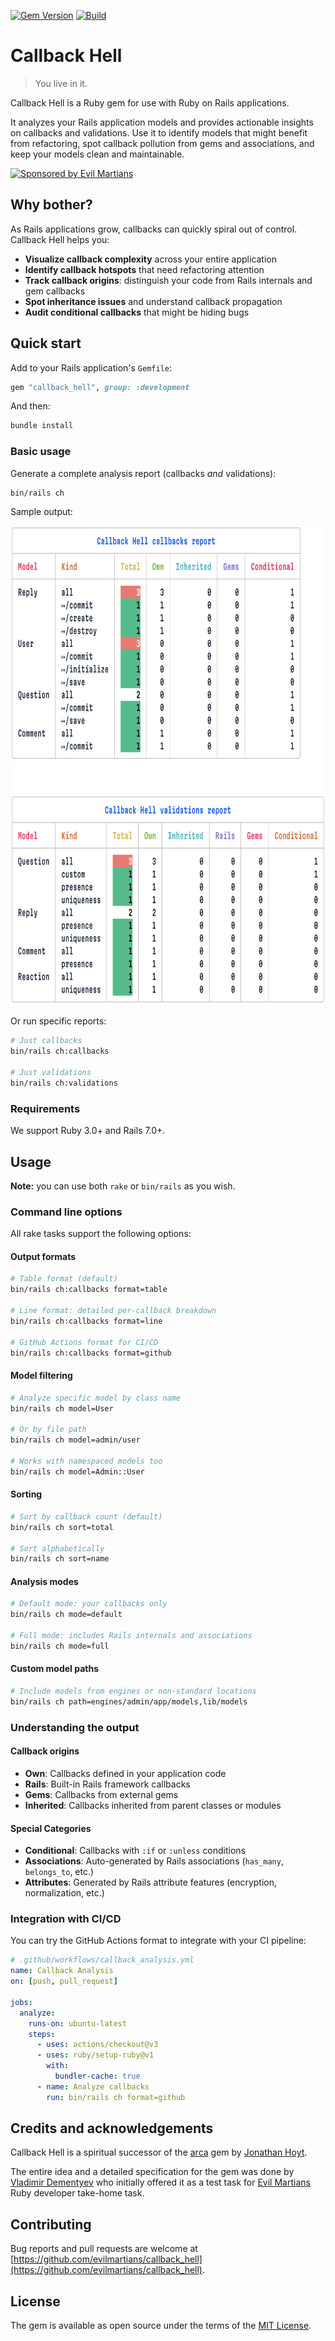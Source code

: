 [![Gem Version](https://badge.fury.io/rb/callback_hell.svg)](https://rubygems.org/gems/callback_hell) [![Build](https://github.com/evilmartians/callback_hell/workflows/Build/badge.svg)](https://github.com/evilmartians/callback_hell/actions)

# Callback Hell

> You live in it.

Callback Hell is a Ruby gem for use with Ruby on Rails applications.

It analyzes your Rails application models and provides actionable insights on callbacks and validations. Use it to identify models that might benefit from refactoring, spot callback pollution from gems and associations, and keep your models clean and maintainable.

<a href="https://evilmartians.com/?utm_source=callback_hell">
<img src="https://evilmartians.com/badges/sponsored-by-evil-martians.svg" alt="Sponsored by Evil Martians" width="236" height="54">
</a>

## Why bother?

As Rails applications grow, callbacks can quickly spiral out of control. Callback Hell helps you:

- **Visualize callback complexity** across your entire application
- **Identify callback hotspots** that need refactoring attention
- **Track callback origins**: distinguish your code from Rails internals and gem callbacks
- **Spot inheritance issues** and understand callback propagation
- **Audit conditional callbacks** that might be hiding bugs

## Quick start

Add to your Rails application's `Gemfile`:

```ruby
gem "callback_hell", group: :development
```

And then:

```bash
bundle install
```

### Basic usage

Generate a complete analysis report (callbacks _and_ validations):

```bash
bin/rails ch
```

Sample output:

<img src="https://raw.githubusercontent.com/evilmartians/callback_hell/refs/heads/main/assets/report.png" width="758" height="767" alt="Callback Hell sample output">

Or run specific reports:

```bash
# Just callbacks
bin/rails ch:callbacks

# Just validations
bin/rails ch:validations
```

### Requirements

We support Ruby 3.0+ and Rails 7.0+.

## Usage

**Note:** you can use both `rake` or `bin/rails` as you wish.

### Command line options

All rake tasks support the following options:

#### Output formats

```bash
# Table format (default)
bin/rails ch:callbacks format=table

# Line format: detailed per-callback breakdown
bin/rails ch:callbacks format=line

# GitHub Actions format for CI/CD
bin/rails ch:callbacks format=github
```

#### Model filtering

```bash
# Analyze specific model by class name
bin/rails ch model=User

# Or by file path
bin/rails ch model=admin/user

# Works with namespaced models too
bin/rails ch model=Admin::User
```

#### Sorting

```bash
# Sort by callback count (default)
bin/rails ch sort=total

# Sort alphabetically
bin/rails ch sort=name
```

#### Analysis modes

```bash
# Default mode: your callbacks only
bin/rails ch mode=default

# Full mode: includes Rails internals and associations
bin/rails ch mode=full
```

#### Custom model paths

```bash
# Include models from engines or non-standard locations
bin/rails ch path=engines/admin/app/models,lib/models
```

### Understanding the output

#### Callback origins

- **Own**: Callbacks defined in your application code
- **Rails**: Built-in Rails framework callbacks
- **Gems**: Callbacks from external gems
- **Inherited**: Callbacks inherited from parent classes or modules

#### Special Categories

- **Conditional**: Callbacks with `:if` or `:unless` conditions
- **Associations**: Auto-generated by Rails associations (`has_many`, `belongs_to`, etc.)
- **Attributes**: Generated by Rails attribute features (encryption, normalization, etc.)

### Integration with CI/CD

You can try the GitHub Actions format to integrate with your CI pipeline:

```yaml
# .github/workflows/callback_analysis.yml
name: Callback Analysis
on: [push, pull_request]

jobs:
  analyze:
    runs-on: ubuntu-latest
    steps:
      - uses: actions/checkout@v3
      - uses: ruby/setup-ruby@v1
        with:
          bundler-cache: true
      - name: Analyze callbacks
        run: bin/rails ch format=github
```

## Credits and acknowledgements

Callback Hell is a spiritual successor of the [arca](https://github.com/jonmagic/arca) gem by [Jonathan Hoyt](https://github.com/jonmagic).

The entire idea and a detailed specification for the gem was done by [Vladimir Dementyev](https://github.com/palkan) who initially offered it as a test task for [Evil Martians](https://evilmartians.com/?utm_source=callback_hell) Ruby developer take-home task.

## Contributing

Bug reports and pull requests are welcome at [https://github.com/evilmartians/callback_hell](https://github.com/evilmartians/callback_hell).

## License

The gem is available as open source under the terms of the [MIT License](http://opensource.org/licenses/MIT).
